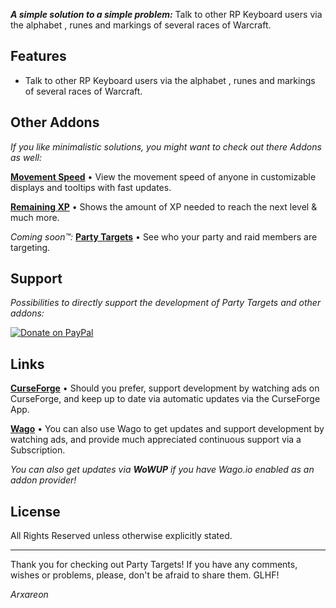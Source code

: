 ***A simple solution to a simple problem:*** Talk to other RP Keyboard users via the alphabet , runes and markings of several races of Warcraft.

## Features
* Talk to other RP Keyboard users via the alphabet , runes and markings of several races of Warcraft.

## Other Addons
*If you like minimalistic solutions, you might want to check out there Addons as well:*

[**Movement Speed**](https://bitbucket.org/Arxareon/movement-speed) • View the movement speed of anyone in customizable displays and tooltips with fast updates.

[**Remaining XP**](https://bitbucket.org/Arxareon/remaining-xp) • Shows the amount of XP needed to reach the next level & much more.

*Coming soon™:*
[**Party Targets**](https://bitbucket.org/Arxareon/party-targets) • See who your party and raid members are targeting.

## Support
*Possibilities to directly support the development of Party Targets and other addons:*

[![Donate on PayPal](https://upload.wikimedia.org/wikipedia/commons/thumb/b/b5/PayPal.svg/124px-PayPal.svg.png)](https://www.paypal.com/donate/?hosted_button_id=Z4FSAFKA5LX98)

## Links
[**CurseForge**](https://www.curseforge.com/wow/addons/rp-keyboard) • Should you prefer, support development by watching ads on CurseForge, and keep up to date via automatic updates via the CurseForge App.

[**Wago**](https://addons.wago.io/addons/rp-keyboard) • You can also use Wago to get updates and support development by watching ads, and provide much appreciated continuous support via a Subscription.

*You can also get updates via **WoWUP** if you have Wago.io enabled as an addon provider!*

## License
All Rights Reserved unless otherwise explicitly stated.

- - -
Thank you for checking out Party Targets!
If you have any comments, wishes or problems, please, don't be afraid to share them. GLHF!

*Arxareon*